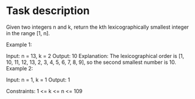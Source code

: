 # Task description

Given two integers n and k, return the kth lexicographically smallest integer in the range [1, n].


Example 1:

Input: n = 13, k = 2
Output: 10
Explanation: The lexicographical order is [1, 10, 11, 12, 13, 2, 3, 4, 5, 6, 7, 8, 9], so the second smallest number is 10.
Example 2:

Input: n = 1, k = 1
Output: 1
 

Constraints:
1 <= k <= n <= 109
